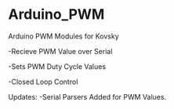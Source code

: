 # Arduino_PWM
Arduino PWM Modules for Kovsky

-Recieve PWM Value over Serial

-Sets PWM Duty Cycle Values

-Closed Loop Control

Updates: 
-Serial Parsers Added for PWM Values.

